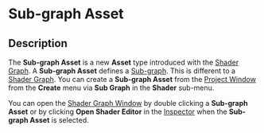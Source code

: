 # Sub-graph Asset

## Description

The **Sub-graph Asset** is a new **Asset** type introduced with the [Shader Graph](Shader-Graph.md). A **Sub-graph Asset** defines a [Sub-graph](Sub-graph.md). This is different to a [Shader Graph](Shader-Graph.md). You can create a **Sub-graph Asset** from the [Project Window](https://docs.unity3d.com/Manual/ProjectView.html.md) from the **Create** menu via **Sub Graph** in the **Shader** sub-menu.

You can open the [Shader Graph Window](Shader-Graph-Window.md) by double clicking a **Sub-graph Asset** or by clicking **Open Shader Editor** in the [Inspector](https://docs.unity3d.com/Manual/UsingTheInspector.html) when the **Sub-graph Asset** is selected.